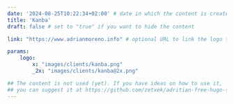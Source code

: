 ```yaml
---
date: '2024-08-25T10:22:34+02:00' # date in which the content is created - defaults to "today"
title: 'Kanba'
draft: false # set to "true" if you want to hide the content 

link: "https://www.adrianmoreno.info" # optional URL to link the logo to

params:
    logo:
        x: "images/clients/kanba.png"
        _2x: "images/clients/kanba@2x.png"

## The content is not used (yet). If you have ideas on how to use it, 
## you can suggest it at https://github.com/zetxek/adritian-free-hugo-theme/discussions 
---
```


